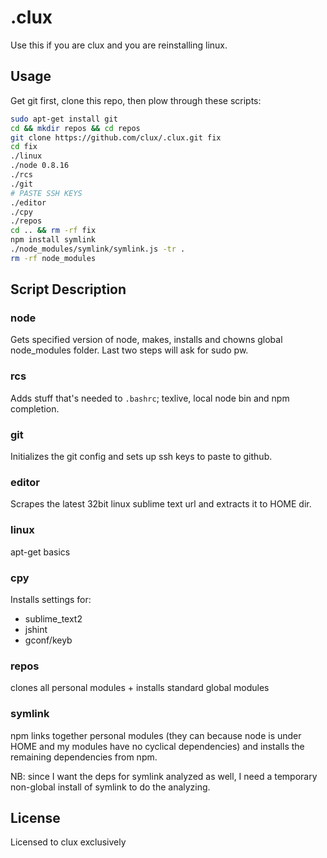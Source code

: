 # .clux
Use this if you are clux and you are reinstalling linux.

## Usage
Get git first, clone this repo, then plow through these scripts:

```bash
sudo apt-get install git
cd && mkdir repos && cd repos
git clone https://github.com/clux/.clux.git fix
cd fix
./linux
./node 0.8.16
./rcs
./git
# PASTE SSH KEYS
./editor
./cpy
./repos
cd .. && rm -rf fix
npm install symlink
./node_modules/symlink/symlink.js -tr .
rm -rf node_modules
```

## Script Description
### node
Gets specified version of node, makes, installs and chowns global node_modules folder.
Last two steps will ask for sudo pw.

### rcs
Adds stuff that's needed to `.bashrc`; texlive, local node bin and npm completion.

### git
Initializes the git config and sets up ssh keys to paste to github.

### editor
Scrapes the latest 32bit linux sublime text url and extracts it to HOME dir.

### linux
apt-get basics

### cpy
Installs settings for:

- sublime_text2
- jshint
- gconf/keyb

### repos
clones all personal modules + installs standard global modules

### symlink
npm links together personal modules (they can because node is under HOME and my modules have no cyclical dependencies) and installs the remaining dependencies from npm.

NB: since I want the deps for symlink analyzed as well, I need a temporary non-global install of symlink to do the analyzing.

## License
Licensed to clux exclusively
